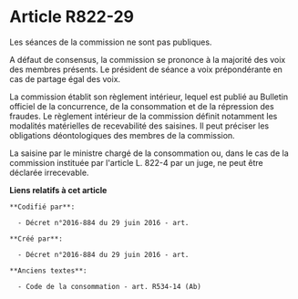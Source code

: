 # Article R822-29

Les séances de la commission ne sont pas publiques.

A défaut de consensus, la commission se prononce à la majorité des voix des membres présents. Le président de séance a voix
prépondérante en cas de partage égal des voix.

La commission établit son règlement intérieur, lequel est publié au Bulletin officiel de la concurrence, de la consommation
et de la répression des fraudes. Le règlement intérieur de la commission définit notamment les modalités matérielles de
recevabilité des saisines. Il peut préciser les obligations déontologiques des membres de la commission.

La saisine par le ministre chargé de la consommation ou, dans le cas de la commission instituée par l'article L. 822-4 par un
juge, ne peut être déclarée irrecevable.

**Liens relatifs à cet article**

	**Codifié par**:

	  - Décret n°2016-884 du 29 juin 2016 - art.

	**Créé par**:

	  - Décret n°2016-884 du 29 juin 2016 - art.

	**Anciens textes**:

	  - Code de la consommation - art. R534-14 (Ab)
